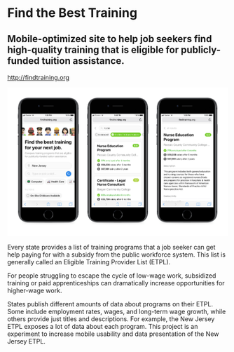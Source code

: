 # Find the Best Training

## Mobile-optimized site to help job seekers find high-quality training that is eligible for publicly-funded tuition assistance.

http://findtraining.org

![screenshot](https://github.com/codeforamerica/etpl-search/blob/master/readme/screenshot-compressed.png)

Every state provides a list of training programs that a job seeker can get help paying for with a subsidy from the public workforce system. This list is generally called an Eligible Training Provider List (ETPL).

For people struggling to escape the cycle of low-wage work, subsidized training or paid apprenticeships can dramatically increase opportunities for higher-wage work.

States publish different amounts of data about programs on their ETPL. Some include employment rates, wages, and long-term wage growth, while others provide just titles and descriptions. For example, the New Jersey ETPL exposes a lot of data about each program. This project is an experiment to increase mobile usability and data presentation of the New Jersey ETPL.

